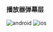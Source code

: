 ### 播放器弹幕层 
![android](https://img.shields.io/badge/android-green.svg) ![ios](https://img.shields.io/badge/ios-brightgreen.svg)